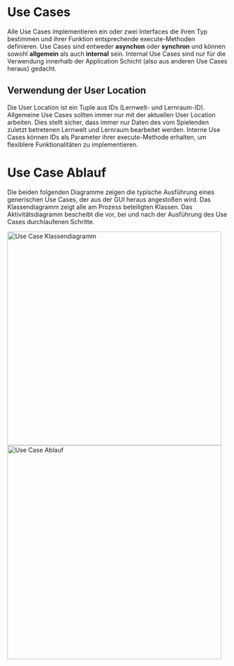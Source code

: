# Use Cases

Alle Use Cases implementieren ein oder zwei Interfaces die ihren Typ bestimmen und ihrer Funktion entsprechende execute-Methoden definieren. Use Cases sind entweder **asynchon** oder **synchron** und können sowohl **allgemein** als auch **internal** sein. Internal Use Cases sind nur für die Verwendung innerhalb der Application Schicht (also aus anderen Use Cases heraus) gedacht.

## Verwendung der User Location
Die User Location ist ein Tuple aus IDs (Lernwelt- und Lernraum-ID). Allgemeine Use Cases sollten immer nur mit der aktuellen User Location arbeiten. Dies stellt sicher, dass immer nur Daten des vom Spielenden zuletzt betretenen Lernwelt und Lernraum bearbeitet werden. Interne Use Cases können IDs als Parameter ihrer execute-Methode erhalten, um flexiblere Funktionalitäten zu implementieren.

# Use Case Ablauf
Die beiden folgenden Diagramme zeigen die typische Ausführung eines generischen Use Cases, der aus der GUI heraus angestoßen wird. Das Klassendiagramm zeigt alle am Prozess beteiligten Klassen. Das Aktivitätsdiagramm bescheibt die vor, bei und nach der Ausführung des Use Cases durchlaufenen Schritte.

<img src="imageUseCaseClassesEngine.png" alt="Use Case Klassendiagramm" style="inline" height="490"/> <img src="imageUseCaseActivity.jpg" alt="Use Case Ablauf" style="inline" height="490"/>
